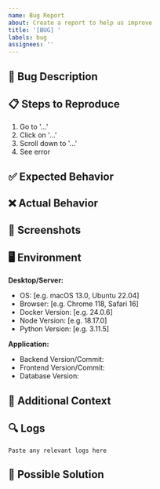 ```yaml
---
name: Bug Report
about: Create a report to help us improve
title: '[BUG] '
labels: bug
assignees: ''
---
```


## 🐛 Bug Description

<!-- A clear and concise description of what the bug is -->

## 📋 Steps to Reproduce

1. Go to '...'
2. Click on '...'
3. Scroll down to '...'
4. See error

## ✅ Expected Behavior

<!-- What you expected to happen -->

## ❌ Actual Behavior

<!-- What actually happened -->

## 📸 Screenshots

<!-- If applicable, add screenshots to help explain your problem -->

## 🖥️ Environment

**Desktop/Server:**
- OS: [e.g. macOS 13.0, Ubuntu 22.04]
- Browser: [e.g. Chrome 118, Safari 16]
- Docker Version: [e.g. 24.0.6]
- Node Version: [e.g. 18.17.0]
- Python Version: [e.g. 3.11.5]

**Application:**
- Backend Version/Commit:
- Frontend Version/Commit:
- Database Version:

## 📝 Additional Context

<!-- Add any other context about the problem here -->

## 🔍 Logs

```
Paste any relevant logs here
```

## 🔄 Possible Solution

<!-- If you have suggestions on how to fix the bug -->